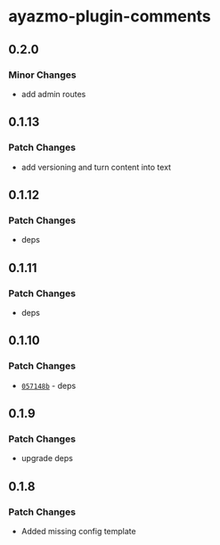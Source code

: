 # ayazmo-plugin-comments

## 0.2.0

### Minor Changes

- add admin routes

## 0.1.13

### Patch Changes

- add versioning and turn content into text

## 0.1.12

### Patch Changes

- deps

## 0.1.11

### Patch Changes

- deps

## 0.1.10

### Patch Changes

- [`057148b`](https://github.com/ayazmojs/ayazmo-plugin-comments/commit/057148bba10f9bc3161b029790490e2a319f4e4a) - deps

## 0.1.9

### Patch Changes

- upgrade deps

## 0.1.8

### Patch Changes

- Added missing config template
